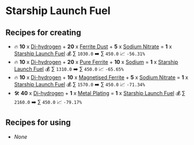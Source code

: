 # Starship Launch Fuel

## Recipes for creating

* 🔥 **10** x [Di-hydrogen](<Di-hydrogen.md>) + **20** x [Ferrite Dust](<Ferrite Dust.md>) + **5** x [Sodium Nitrate](<Sodium Nitrate.md>) = **1** x [Starship Launch Fuel](<Starship Launch Fuel.md>) 💰 ∑ `1030.0` ➡️ ∑ `450.0` 📈 `-56.31%`
* 🔥 **10** x [Di-hydrogen](<Di-hydrogen.md>) + **20** x [Pure Ferrite](<Pure Ferrite.md>) + **10** x [Sodium](<Sodium.md>) = **1** x [Starship Launch Fuel](<Starship Launch Fuel.md>) 💰 ∑ `1310.0` ➡️ ∑ `450.0` 📈 `-65.65%`
* 🔥 **10** x [Di-hydrogen](<Di-hydrogen.md>) + **10** x [Magnetised Ferrite](<Magnetised Ferrite.md>) + **5** x [Sodium Nitrate](<Sodium Nitrate.md>) = **1** x [Starship Launch Fuel](<Starship Launch Fuel.md>) 💰 ∑ `1570.0` ➡️ ∑ `450.0` 📈 `-71.34%`
* 🛠️ **40** x [Di-hydrogen](<Di-hydrogen.md>) + **1** x [Metal Plating](<Metal Plating.md>) = **1** x [Starship Launch Fuel](<Starship Launch Fuel.md>) 💰 ∑ `2160.0` ➡️ ∑ `450.0` 📈 `-79.17%`


## Recipes for using

* _None_
